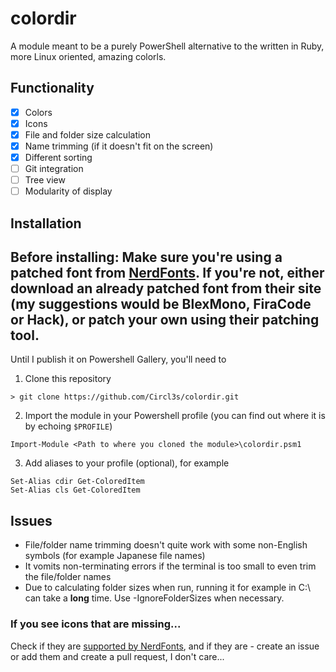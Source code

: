 # colordir
A module meant to be a purely PowerShell alternative to the written in Ruby, more Linux oriented, amazing colorls.

## Functionality
- [x] Colors
- [x] Icons
- [x] File and folder size calculation
- [x] Name trimming (if it doesn't fit on the screen)
- [x] Different sorting
- [ ] Git integration
- [ ] Tree view
- [ ] Modularity of display

## Installation
Before installing:
Make sure you're using a patched font from [NerdFonts](https://www.nerdfonts.com/). If you're not, either download an already patched font from their site (my suggestions would be BlexMono, FiraCode or Hack), or patch your own using their patching tool.
---
Until I publish it on Powershell Gallery, you'll need to
1. Clone this repository 
  ```
  > git clone https://github.com/Circl3s/colordir.git
  ```
2. Import the module in your Powershell profile (you can find out where it is by echoing `$PROFILE`)
  ```
  Import-Module <Path to where you cloned the module>\colordir.psm1
  ```
3. Add aliases to your profile (optional), for example
  ```
  Set-Alias cdir Get-ColoredItem
  Set-Alias cls Get-ColoredItem
  ```

## Issues
* File/folder name trimming doesn't quite work with some non-English symbols (for example Japanese file names)
* It vomits non-terminating errors if the terminal is too small to even trim the file/folder names
* Due to calculating folder sizes when run, running it for example in C:\ can take a **long** time. Use -IgnoreFolderSizes when necessary.

### If you see icons that are missing...
Check if they are [supported by NerdFonts](https://www.nerdfonts.com/cheat-sheet), and if they are - create an issue or add them and create a pull request, I don't care...